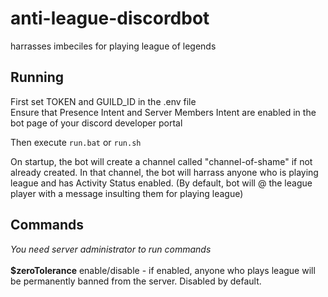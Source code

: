 # anti-league-discordbot
harrasses imbeciles for playing league of legends


## Running

First set TOKEN and GUILD_ID in the .env file<br>
Ensure that Presence Intent and Server Members Intent are enabled
in the bot page of your discord developer portal

Then execute <code>run.bat</code> or <code>run.sh</code>


On startup, the bot will create a channel called "channel-of-shame" if not
already created. In that channel, the bot will harrass anyone who
is playing league and has Activity Status enabled.
(By default, bot will @ the league player with a message insulting
them for playing league)


## Commands 
*You need server administrator to run commands*<br><br>
**$zeroTolerance** enable/disable - if enabled, anyone who plays league
will be permanently banned from the server. Disabled by default.

